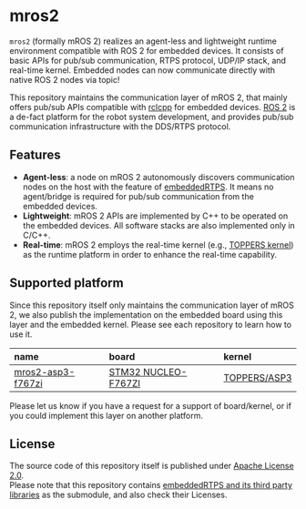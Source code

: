 # mros2

`mros2` (formally mROS 2) realizes an agent-less and lightweight runtime environment compatible with ROS 2 for embedded devices.
It consists of basic APIs for pub/sub communication, RTPS protocol, UDP/IP stack, and real-time kernel.
Embedded nodes can now communicate directly with native ROS 2 nodes via topic!

This repository maintains the communication layer of mROS 2, that mainly offers pub/sub APIs compatible with [rclcpp](https://docs.ros2.org/dashing/api/rclcpp/index.html) for embedded devices. 
[ROS 2](https://docs.ros.org/en/dashing/) is a de-fact platform for the robot system development, and provides pub/sub communication infrastructure with the DDS/RTPS protocol.

## Features

- **Agent-less**: a node on mROS 2 autonomously discovers communication nodes on the host with the feature of [embeddedRTPS](https://github.com/mROS-base/embeddedRTPS). It means no agent/bridge is required for pub/sub communication from the embedded devices.
- **Lightweight**: mROS 2 APIs are implemented by C++ to be operated on the embedded devices. All software stacks are also implemented only in C/C++.
- **Real-time**: mROS 2 employs the real-time kernel (e.g., [TOPPERS kernel](https://www.toppers.jp/en/project.html)) as the runtime platform in order to enhance the real-time capability.

## Supported platform

Since this repository itself only maintains the communication layer of mROS 2, we also publish the implementation on the embedded board using this layer and the embedded kernel.
Please see each repository to learn how to use it.


| name | board | kernel |
|:---|:---|:---|
| [mros2-asp3-f767zi](https://github.com/mROS-base/mros2-asp3-f767zi) |[STM32 NUCLEO-F767ZI](https://www.st.com/en/evaluation-tools/nucleo-f767zi.html) | [TOPPERS/ASP3](https://www.toppers.jp/en/project.html) |

Please let us know if you have a request for a support of board/kernel, or if you could implement this layer on another platform.

## License

The source code of this repository itself is published under [Apache License 2.0](https://github.com/mROS-base/mros2/blob/main/LICENSE).  
Please note that this repository contains [embeddedRTPS and its third party libraries](https://github.com/mROS-base/embeddedRTPS#third-party-libraries) as the submodule, and also check their Licenses.
